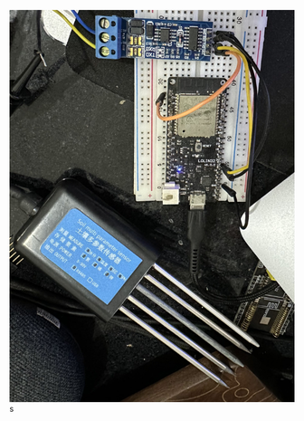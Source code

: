 ![alt text](https://github.com/Asyasyarif/7-In-1-Sensor-Soil-Moisture-ESP32-Arduino/blob/main/preview.jpg)
s

